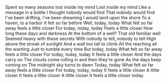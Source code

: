 Spent so many seasons lost inside my mind
Lost inside my mind
Like a message in a bottle
I thought nobody would find
That nobody would find
I've been drifting, I've been dreaming
I would land upon the shore
To a haven, to a harbor
It felt so far before
Well, today, today
What felt so far away feels a little closer
For today, today, today
Feels a little closer
How long these days and darkness
At the bottom of a well?
That old familiar well
Seemed heavy with these secrets
With nobody to tell, nobody to tell
High above the streak of sunlight
And a wall too tall to climb
All the reaching all thе wanting
Just to tumble every timе
But today, today
What felt so far away feels a little closer
For today, today, today
It feels a little closer
And the days carry on
The clouds come rolling in and then they're gone
As the days keep coming on
The midnight sky turns to dawn
Today, today
What felt so far away feels a little closer
For today, today, today
It feels a little closer
A little closer
It feels a little closer
A little closer
It feels a little closer today
